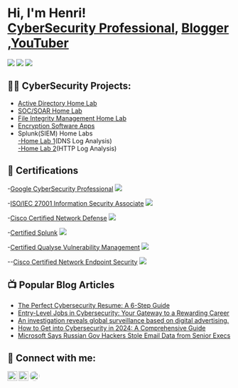 <h1>Hi, I'm Henri! <br/> <a href="https://www.linkedin.com/in/henri-belinga-b23a80275/">CyberSecurity Professional</a>, <a href="https://www.builtsecurityblog.com/">Blogger</a> ,<a href="https://www.youtube.com/@BuiltSecurity">YouTuber</a></h1>
<a href="https://www.linkedin.com/in/henri-belinga-b23a80275/"><img src="https://img.shields.io/badge/-LinkedIn-0072b1?&style=for-the-badge&logo=linkedin&logoColor=white" /></a>     <a href="https://www.youtube.com/@BuiltSecurity"><img src="https://img.shields.io/badge/-YouTube-FF0000?&style=for-the-badge&logo=youtube&logoColor=white" /></a>     <a href="https://www.builtsecurityblog.com/"><img src="https://img.shields.io/badge/-Blogger-FF5722?&style=for-the-badge&logo=blogger&logoColor=white" /></a>



<h2>👨‍💻 CyberSecurity Projects:</h2>

  - [Active Directory Home Lab](https://github.com/henri7belinga/Active-Directory-Home-Lab/)
  - [SOC/SOAR Home Lab](https://github.com/henri7belinga/SOC-SOAR-Home-Lab/)
  - [File Integrity Management Home Lab](https://github.com/henri7belinga/FILE-INTEGRITY-MANAGEMENT-HOME-LAB/)
  - [Encryption Software Apps](https://github.com/henri7belinga/ENCRYPTION-SOFTWARE-APP/)
  - Splunk(SIEM) Home Labs <br/> [-Home Lab 1](https://github.com/henri7belinga/Splunk-home-lab-1-)(DNS Log Analysis) <br/> [-Home Lab 2](https://github.com/henri7belinga/Splunk-Home-Lab-2-)(HTTP Log Analysis)

<h2>📝 Certifications </h2>

  -[Google CyberSecurity Professional](https://www.linkedin.com/in/henri-belinga-b23a80275/overlay/1713793109240/single-media-viewer/?profileId=ACoAAENBlksBzkQXxWiNzT1BZkv04h-H4LD_uKM)  <img src="https://img.shields.io/badge/-Google%20Cybersecurity%20Professional-4285F4?&style=for-the-badge&logo=Google&logoColor=white&labelColor=FBBC05&labelBackgroundColor=EA4335" />

  
  -[ISO/IEC 27001 Information Security Associate](https://www.linkedin.com/in/henri-belinga-b23a80275/overlay/1712329158995/single-media-viewer/?profileId=ACoAAENBlksBzkQXxWiNzT1BZkv04h-H4LD_uKM)    <img src="https://img.shields.io/badge/-ISO/IEC%2027001%20Information%20Security%20Associate-0033A0?&style=for-the-badge&logo=ISO&logoColor=white" />
  

  -[Cisco Certified Network Defense](https://www.credly.com/badges/38379b93-abab-4145-992e-aac99b6702ba/public_url)   <img src="https://img.shields.io/badge/-Cisco%20CCNA-003C52?&style=for-the-badge&logo=Cisco&logoColor=white" />


  -[Certified Splunk](https://www.linkedin.com/in/henri-belinga-b23a80275/overlay/1720713339044/single-media-viewer/?profileId=ACoAAENBlksBzkQXxWiNzT1BZkv04h-H4LD_uKM)     <img src="https://img.shields.io/badge/-Splunk-000000?&style=for-the-badge&logo=Splunk&logoColor=white" />


  -[Certified Qualyse Vulnerability Management](https://www.linkedin.com/in/henri-belinga-b23a80275/details/certifications/1723724220278/single-media-viewer/?type=DOCUMENT&profileId=ACoAAENBlksBzkQXxWiNzT1BZkv04h-H4LD_uKM)       <img src="https://img.shields.io/badge/-Qualys%20Certified-red?style=for-the-badge&logo=Qualys&logoColor=white" />


  --[Cisco Certified Network Endpoint Security](https://www.credly.com/badges/48214b8e-c06d-4043-83bc-d166f7fed480/public_url)   <img src="https://img.shields.io/badge/-Cisco%20CCNA-003C52?&style=for-the-badge&logo=Cisco&logoColor=white" />



<h2>📺 Popular Blog Articles</h2>

- [The Perfect Cybersecurity Resume: A 6-Step Guide](https://www.builtsecurityblog.com/2024/08/the-perfect-cybersecurity-resume-6-step.html)
- [Entry-Level Jobs in Cybersecurity: Your Gateway to a Rewarding Career](https://www.builtsecurityblog.com/2024/05/entry-level-jobs-in-cybersecurity-your.html)
- [An investigation reveals global surveillance based on digital advertising. ](https://www.builtsecurityblog.com/2024/01/an-investigation-reveals-global.html)
- [How to Get into Cybersecurity in 2024: A Comprehensive Guide](https://www.builtsecurityblog.com/2024/06/how-to-get-into-cybersecurity-in-2024.html)
- [Microsoft Says Russian Gov Hackers Stole Email Data from Senior Execs](https://www.builtsecurityblog.com/2024/01/microsoft-says-russian-gov-hackers.html)

<h2> 🤳 Connect with me:</h2>

[<img align="left" alt="builtsecurity | YouTube" width="22px" src="https://cdn.jsdelivr.net/npm/simple-icons@v3/icons/youtube.svg" />][youtube]
[<img align="left" alt="henri-belinga | LinkedIn" width="22px" src="https://cdn.jsdelivr.net/npm/simple-icons@v3/icons/linkedin.svg" />][linkedin]
[<img align="left" alt="builtsecurityblog | Website" width="22px" src="https://img.icons8.com/ios-filled/50/000000/domain.png" style="border-radius: 50%;" />](https://www.builtsecurityblog.com/)

[youtube]: https://www.youtube.com/@BuiltSecurity
[Blog]:https://www.builtsecurityblog.com/
[linkedin]: https://www.linkedin.com/in/henri-belinga-b23a80275/

<!--
**joshmadakor1/joshmadakor1** is a ✨ _special_ ✨ repository because its `README.md` (this file) appears on your GitHub profile.

Here are some ideas to get you started:

- 🔭 I’m currently working on ...
- 🌱 I’m currently learning ...
- 👯 I’m looking to collaborate on ...
- 🤔 I’m looking for help with ...
- 💬 Ask me about ...
- 📫 How to reach me: ...
- 😄 Pronouns: ...
- ⚡ Fun fact: ...
-->

